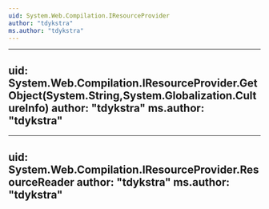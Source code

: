 ```yaml
---
uid: System.Web.Compilation.IResourceProvider
author: "tdykstra"
ms.author: "tdykstra"
---
```


---
uid: System.Web.Compilation.IResourceProvider.GetObject(System.String,System.Globalization.CultureInfo)
author: "tdykstra"
ms.author: "tdykstra"
---

---
uid: System.Web.Compilation.IResourceProvider.ResourceReader
author: "tdykstra"
ms.author: "tdykstra"
---
